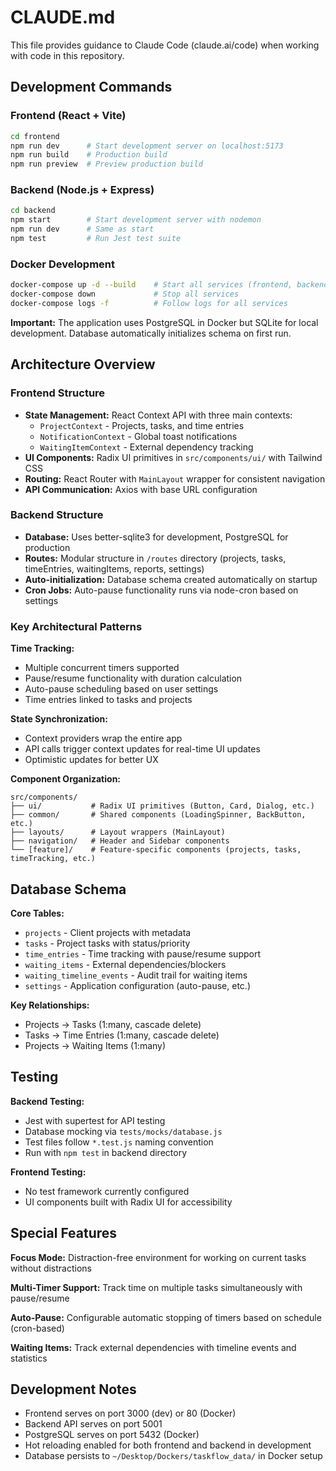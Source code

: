 # CLAUDE.md

This file provides guidance to Claude Code (claude.ai/code) when working with code in this repository.

## Development Commands

### Frontend (React + Vite)
```bash
cd frontend
npm run dev      # Start development server on localhost:5173
npm run build    # Production build
npm run preview  # Preview production build
```

### Backend (Node.js + Express)
```bash
cd backend
npm start        # Start development server with nodemon
npm run dev      # Same as start
npm test         # Run Jest test suite
```

### Docker Development
```bash
docker-compose up -d --build    # Start all services (frontend, backend, postgres)
docker-compose down             # Stop all services
docker-compose logs -f          # Follow logs for all services
```

**Important:** The application uses PostgreSQL in Docker but SQLite for local development. Database automatically initializes schema on first run.

## Architecture Overview

### Frontend Structure
- **State Management:** React Context API with three main contexts:
  - `ProjectContext` - Projects, tasks, and time entries
  - `NotificationContext` - Global toast notifications  
  - `WaitingItemContext` - External dependency tracking
- **UI Components:** Radix UI primitives in `src/components/ui/` with Tailwind CSS
- **Routing:** React Router with `MainLayout` wrapper for consistent navigation
- **API Communication:** Axios with base URL configuration

### Backend Structure
- **Database:** Uses better-sqlite3 for development, PostgreSQL for production
- **Routes:** Modular structure in `/routes` directory (projects, tasks, timeEntries, waitingItems, reports, settings)
- **Auto-initialization:** Database schema created automatically on startup
- **Cron Jobs:** Auto-pause functionality runs via node-cron based on settings

### Key Architectural Patterns

**Time Tracking:**
- Multiple concurrent timers supported
- Pause/resume functionality with duration calculation
- Auto-pause scheduling based on user settings
- Time entries linked to tasks and projects

**State Synchronization:**
- Context providers wrap the entire app
- API calls trigger context updates for real-time UI updates
- Optimistic updates for better UX

**Component Organization:**
```
src/components/
├── ui/           # Radix UI primitives (Button, Card, Dialog, etc.)
├── common/       # Shared components (LoadingSpinner, BackButton, etc.) 
├── layouts/      # Layout wrappers (MainLayout)
├── navigation/   # Header and Sidebar components
└── [feature]/    # Feature-specific components (projects, tasks, timeTracking, etc.)
```

## Database Schema

**Core Tables:**
- `projects` - Client projects with metadata
- `tasks` - Project tasks with status/priority 
- `time_entries` - Time tracking with pause/resume support
- `waiting_items` - External dependencies/blockers
- `waiting_timeline_events` - Audit trail for waiting items
- `settings` - Application configuration (auto-pause, etc.)

**Key Relationships:**
- Projects → Tasks (1:many, cascade delete)
- Tasks → Time Entries (1:many, cascade delete)  
- Projects → Waiting Items (1:many)

## Testing

**Backend Testing:**
- Jest with supertest for API testing
- Database mocking via `tests/mocks/database.js`
- Test files follow `*.test.js` naming convention
- Run with `npm test` in backend directory

**Frontend Testing:**
- No test framework currently configured
- UI components built with Radix UI for accessibility

## Special Features

**Focus Mode:** Distraction-free environment for working on current tasks without distractions

**Multi-Timer Support:** Track time on multiple tasks simultaneously with pause/resume

**Auto-Pause:** Configurable automatic stopping of timers based on schedule (cron-based)

**Waiting Items:** Track external dependencies with timeline events and statistics

## Development Notes

- Frontend serves on port 3000 (dev) or 80 (Docker)
- Backend API serves on port 5001
- PostgreSQL serves on port 5432 (Docker)
- Hot reloading enabled for both frontend and backend in development
- Database persists to `~/Desktop/Dockers/taskflow_data/` in Docker setup